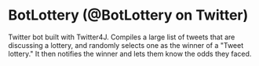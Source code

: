 # BotLottery (@BotLottery on Twitter)
Twitter bot built with Twitter4J. Compiles a large list of tweets that are discussing a lottery, and randomly selects one as the winner of a "Tweet lottery." It then notifies the winner and lets them know the odds they faced.
